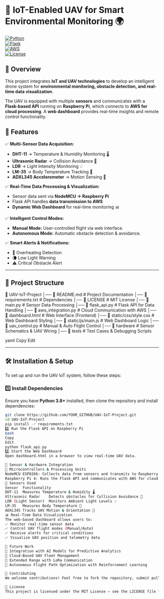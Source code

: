 # 🚀 IoT-Enabled UAV for Smart Environmental Monitoring 🌍  

[![Python](https://img.shields.io/badge/Python-3.8%2B-blue)](https://www.python.org/)  
[![Flask](https://img.shields.io/badge/Flask-API-orange)](https://flask.palletsprojects.com/)  
[![AWS](https://img.shields.io/badge/AWS-Cloud_Integration-yellow)](https://aws.amazon.com/)  
[![License](https://img.shields.io/badge/License-MIT-green.svg)](LICENSE)  

## 📌 Overview  
This project integrates **IoT and UAV technologies** to develop an intelligent drone system for **environmental monitoring, obstacle detection, and real-time data visualization**.  

The UAV is equipped with multiple **sensors** and communicates with a **Flask-based API** running on **Raspberry Pi**, which connects to **AWS for cloud processing**. A **web dashboard** provides real-time insights and remote control functionality.

## 🚀 Features  
✅ **Multi-Sensor Data Acquisition:**  
   - **DHT-11** → Temperature & Humidity Monitoring 🌡️  
   - **Ultrasonic Radar** → Collision Avoidance 🚧  
   - **LDR** → Light Intensity Monitoring 💡  
   - **LM-35** → Body Temperature Tracking 🏥  
   - **ADXL345 Accelerometer** → Motion Sensing 📡  

✅ **Real-Time Data Processing & Visualization:**  
   - Sensor data sent via **NodeMCU → Raspberry Pi**  
   - Flask API handles **data transmission to AWS**  
   - **Dynamic Web Dashboard** for real-time monitoring 📊  

✅ **Intelligent Control Modes:**  
   - **Manual Mode:** User-controlled flight via web interface.  
   - **Autonomous Mode:** Automatic obstacle detection & avoidance.  

✅ **Smart Alerts & Notifications:**  
   - 🚨 Overheating Detection  
   - 🌘 Low Light Warning  
   - ⚠️ Critical Obstacle Alert  

---

## 📂 Project Structure  
📁 UAV-IoT-Project
│── 📜 README.md # Project Documentation
│── 📜 requirements.txt # Dependencies
│── 📜 LICENSE # MIT License
│── 📜 main.py # Sensor Data Processing
│── 📜 flask_api.py # Flask API for Data Handling
│── 📜 aws_integration.py # Cloud Communication with AWS
│── 📜 dashboard.html # Web Interface (Frontend)
│── 📜 static/css/style.css # Web Dashboard Styling
│── 📜 static/js/main.js # Web Dashboard Logic
│── 📜 uav_control.py # Manual & Auto Flight Control
│── 📁 hardware # Sensor Schematics & UAV Wiring
│── 📁 tests # Test Cases & Debugging Scripts

yaml
Copy
Edit

---

## 🛠 Installation & Setup  
To set up and run the UAV IoT system, follow these steps:  

### **1️⃣ Install Dependencies**  
Ensure you have **Python 3.8+** installed, then clone the repository and install dependencies:  
```bash
git clone https://github.com/YOUR_GITHUB/UAV-IoT-Project.git  
cd UAV-IoT-Project  
pip install -r requirements.txt  
2️⃣ Run the Flask API on Raspberry Pi
bash
Copy
Edit
python flask_api.py  
3️⃣ Start the Web Dashboard
Open dashboard.html in a browser to view real-time UAV data.

📡 Sensor & Hardware Integration
🔹 Microcontrollers & Processing Units
NodeMCU ESP8266: Collects data from sensors and transmits to Raspberry Pi.
Raspberry Pi 4: Runs the Flask API and communicates with AWS for cloud processing.
🔹 Sensors Used
Sensor	Functionality
DHT-11	Measures Temperature & Humidity 🌡️
Ultrasonic Radar	Detects obstacles for Collision Avoidance 🚧
LDR (Light Sensor)	Monitors Ambient Light Levels 💡
LM-35	Measures Body Temperature 🏥
ADXL345	Tracks UAV Motion & Orientation 📡
📊 Real-Time Data Visualization
The web-based dashboard allows users to:
✅ Monitor real-time sensor data
✅ Control UAV flight modes (Manual/Auto)
✅ Receive alerts for critical conditions
✅ Visualize UAV position and telemetry data

🔮 Future Work
🔹 Integration with AI Models for Predictive Analytics
🔹 Cloud-Based UAV Fleet Management
🔹 Extended Range with LoRa Communication
🔹 Autonomous Flight Path Optimization with Reinforcement Learning

🤝 Contributing
We welcome contributions! Feel free to fork the repository, submit pull requests, or open issues for feature requests.

📜 License
This project is licensed under the MIT License – see the LICENSE file for details.

